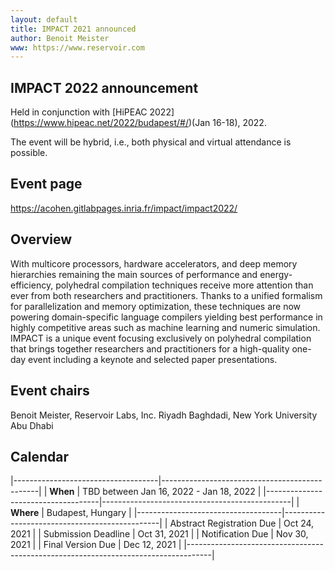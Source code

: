 ```yaml
---
layout: default
title: IMPACT 2021 announced
author: Benoit Meister
www: https://www.reservoir.com
---
```


## IMPACT 2022 announcement

Held in conjunction with [HiPEAC 2022] (https://www.hipeac.net/2022/budapest/#/)(Jan 16-18), 2022.

The event will be hybrid, i.e., both physical and virtual attendance is possible.

## Event page

https://acohen.gitlabpages.inria.fr/impact/impact2022/

## Overview

With multicore processors, hardware accelerators, and deep memory
hierarchies remaining the main sources of performance and
energy-efficiency, polyhedral compilation techniques receive more
attention than ever from both researchers and practitioners. Thanks
to a unified formalism for parallelization and memory optimization,
these techniques are now powering domain-specific language compilers
yielding best performance in highly competitive areas such as machine
learning and numeric simulation. IMPACT is a unique event focusing
exclusively on polyhedral compilation that brings together researchers
and practitioners for a high-quality one-day event including a keynote
and selected paper presentations.


## Event chairs

Benoit Meister, Reservoir Labs, Inc.
Riyadh Baghdadi, New York University Abu Dhabi

## Calendar


|------------------------------------|-----------------------------------------------|
| **When**                           |  TBD between Jan 16, 2022 - Jan 18, 2022      |
|------------------------------------|-----------------------------------------------|
| **Where**                          |  Budapest, Hungary                            |
|------------------------------------|-----------------------------------------------|
| Abstract Registration Due          |         Oct 24, 2021                          |
| Submission Deadline                |         Oct 31, 2021                          |
| Notification Due                   |         Nov 30, 2021                          |
| Final Version Due                  |         Dec 12, 2021                          |
|------------------------------------------------------------------------------------|
